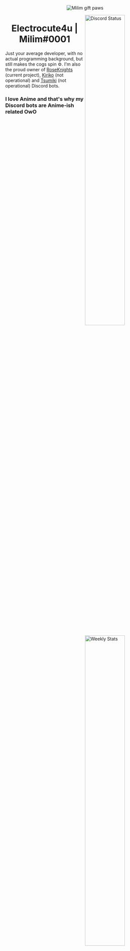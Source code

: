<p align="center">
<img src="https://user-images.githubusercontent.com/25005864/236971536-a9fba177-f238-423d-ab43-2213e185f345.gif" alt="Milim gift paws">
</p>

<a href="https://discord.com/users/203601251139715082" target="_blank">
	<img width="50%" align="right" alt="Discord Status" src="https://lanyard.cnrad.dev/api/203601251139715082?bg=1f1f1f&borderRadius=0px">
</a>
<a href="https://wakatime.com/@Electrocute4u" target="_blank">
	<img width="50%" align="right" alt="Weekly Stats" src="https://github-readme-stats.vercel.app/api/wakatime?username=Electrocute4u&border_radius=0px&theme=dark&bg_color=1f1f1f&border_color=1f1f1f&icon_color=58a6ff&show_icons=true&disable_animations=false&custom_title=Coding%20Stats">
</a>

<h1 align="center">Electrocute4u | Milim#0001 </h1>
<p>
Just your average developer, with no actual programming background, but still makes the cogs spin ⚙.
I'm also the proud owner of <a href="https://github.com/Electrocute4u/RoseKnights">RoseKnights</a> (current project), <a href="https://github.com/Electrocute4u/Kiriko">Kiriko</a> (not operational) and <a href="https://github.com/Electrocute4u/Tsumiki">Tsumiki</a> (not operational) Discord bots.
</p>
<h3>I love Anime and that's why my Discord bots are Anime-ish related OwO</h4>
